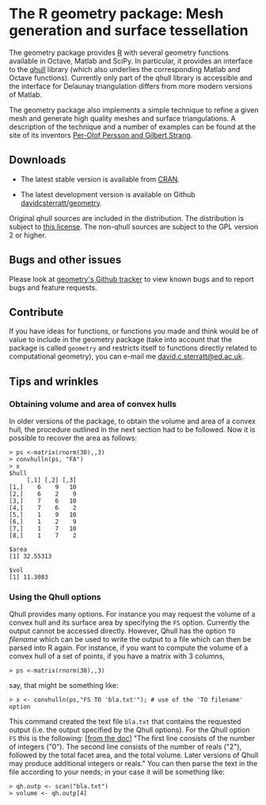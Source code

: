 # The R geometry package: Mesh generation and surface tessellation

The geometry package provides <a href= "http://www.r-project.org/">
R</a> with several geometry functions available in Octave, Matlab and
SciPy. In particular, it provides an interface to the <a href=
"http://www.qhull.org/">qhull</a> library (which also underlies the
corresponding Matlab and Octave functions). Currently only part of the
qhull library is accessible and the interface for Delaunay
triangulation differs from more modern versions of Matlab.

The geometry package also implements a simple technique to refine a
given mesh and generate high quality meshes and surface
triangulations. A description of the technique and a number of
examples can be found at the site of its inventors <a href=
"http://persson.berkeley.edu/distmesh/"> Per-Olof Persson and Gilbert
Strang</a>.

## Downloads

* The latest stable version is available from <a href="http://cran.r-project.org/web/packages/geometry/index.html">CRAN</a>.

* The latest development version is available on Github <a
href="https://github.com/davidcsterratt/geometry">davidcsterratt/geometry</a>.

Original qhull sources are included in the distribution. The
distribution is subject to <a href=
"http://www.qhull.org/COPYING.txt">
this license</a>. The non-qhull sources are subject to the GPL version
2 or higher.

## Bugs and other issues

Please look at <a
href="https://github.com/davidcsterratt/geometry/issues"> geometry's
Github tracker</a> to view known bugs and to report bugs and feature
requests.

## Contribute

If you have ideas for functions, or functions you made and think would
be of value to include in the geometry package (take into account that
the package is called <code>geometry</code> and restricts itself to
functions directly related to computational geometry), you can e-mail
me <a
href="mailto:david.c.sterratt@ed.ac.uk">david.c.sterratt@ed.ac.uk</a>.

## Tips and wrinkles

### Obtaining volume and area of convex hulls

In older versions of the package, to obtain the volume and area of
  a convex hull, the procedure outlined in the next section had to be
  followed. Now it is possible to recover the area as follows:
```
> ps <-matrix(rnorm(30),,3)
> convhulln(ps, "FA")
> x
$hull
     [,1] [,2] [,3]
[1,]    6    9   10
[2,]    6    2    9
[3,]    7    6   10
[4,]    7    6    2
[5,]    1    9   10
[6,]    1    2    9
[7,]    1    7   10
[8,]    1    7    2

$area
[1] 32.55313

$vol
[1] 11.3083
```

### Using the Qhull options

Qhull provides many options. For instance you may request the
volume of a convex hull and its surface area by specifying the `FS`
option. Currently the output cannot be accessed directly. However,
Qhull has the option `TO` <em>filename</em> which can be used to write
the output to a file which can then be parsed into R again. For
instance, if you want to compute the volume of a convex hull of a set
of points, if you have a matrix with 3 columns, 

```
> ps <-matrix(rnorm(30),,3)
```

say, that might be something like:

```
> x <- convhulln(ps,"FS TO 'bla.txt'"); # use of the 'TO filename' option 
```

This command created the text file `bla.txt` that contains the
requested output (i.e. the output specified by the Qhull options).
For the Qhull option `FS` this is the following: [<a href=
"http://www.qhull.org/html/qh-optf.htm#FS">from
the doc</a>] "The first line consists of the number of integers
("0"). The second line consists of the number of reals ("2"), followed
by the total facet area, and the total volume. Later versions of Qhull
may produce additional integers or reals." You can then parse the text
in the file according to your needs; in your case it will be something
like:

```
> qh.outp <- scan("bla.txt")
> volume <- qh.outp[4]
```

<!--  LocalWords:  href Matlab SciPy qhull Olof Persson Strang CRAN
 -->
<!--  LocalWords:  davidcsterratt GPL ps rnorm convhulln FS bla txt
 -->
<!--  LocalWords:  qh outp
 -->
